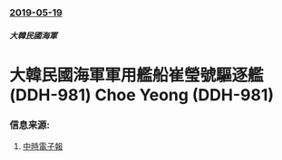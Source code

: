 ### [2019-05-19](/news/2019/05/19/index.md)

##### 大韓民國海軍
# 大韓民國海軍軍用艦船崔瑩號驅逐艦 (DDH-981) Choe Yeong (DDH-981) 




### 信息来源:

1. [中時電子報](https://www.chinatimes.com/realtimenews/20190524004193-260417?chdtv)
